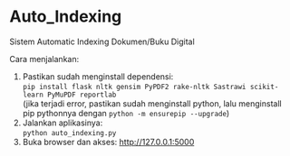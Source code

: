 # Auto_Indexing
Sistem Automatic Indexing Dokumen/Buku Digital

Cara menjalankan:
1. Pastikan sudah menginstall dependensi: <br>
``` pip install flask nltk gensim PyPDF2 rake-nltk Sastrawi scikit-learn PyMuPDF reportlab ```<br>
(jika terjadi error, pastikan sudah menginstall python, lalu menginstall pip pythonnya dengan ``` python -m ensurepip --upgrade ```)
2. Jalankan aplikasinya: <br>
``` python auto_indexing.py ```
3. Buka browser dan akses: http://127.0.0.1:5000